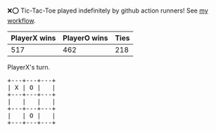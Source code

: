 :x::o: Tic-Tac-Toe played indefinitely by github action runners! See [my workflow](.github/workflows/play.yaml).

|PlayerX wins|PlayerO wins|Ties|
|-|-|-|
|517|462|218|

PlayerX's turn.

<pre>
+---+---+---+
| X | O |   |
+---+---+---+
|   |   |   |
+---+---+---+
|   | O |   |
+---+---+---+
</pre>